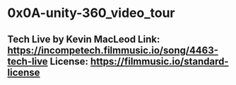 # 0x0A-unity-360_video_tour
## Tech Live by Kevin MacLeod Link: https://incompetech.filmmusic.io/song/4463-tech-live License: https://filmmusic.io/standard-license
